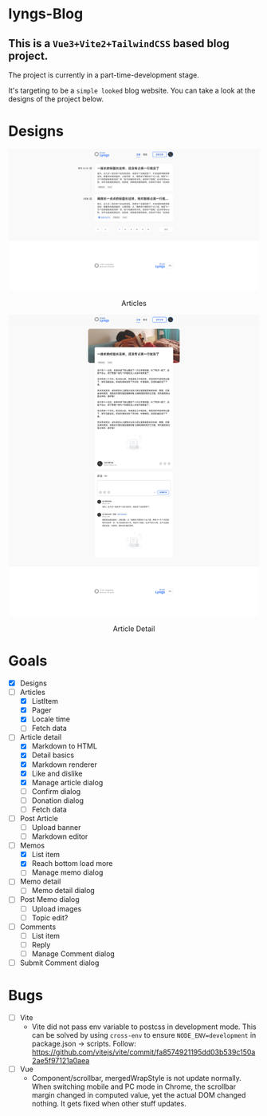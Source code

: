 
# lyngs-Blog

## This is a `Vue3+Vite2+TailwindCSS` based blog project.

The project is currently in a part-time-development stage.

It's targeting to be a `simple looked` blog website.
You can take a look at the designs of the project below.

# Designs
![articles](documentation/images/articles.png "Articles")
<p style="text-align: center;">Articles</p>

![article-detail](documentation/images/article-detail.png "Article Detail")
<p style="text-align: center;">Article Detail</p>

# Goals
- [x] Designs
- [ ] Articles
  - [x] ListItem
  - [x] Pager
  - [x] Locale time 
  - [ ] Fetch data
- [ ] Article detail
  - [x] Markdown to HTML
  - [x] Detail basics
  - [x] Markdown renderer
  - [x] Like and dislike
  - [x] Manage article dialog
  - [ ] Confirm dialog
  - [ ] Donation dialog
  - [ ] Fetch data
- [ ] Post Article
  - [ ] Upload banner
  - [ ] Markdown editor
- [ ] Memos
  - [x] List item
  - [x] Reach bottom load more
  - [ ] Manage memo dialog
- [ ] Memo detail
  - [ ] Memo detail dialog
- [ ] Post Memo dialog
  - [ ] Upload images
  - [ ] Topic edit?
- [ ] Comments
  - [ ] List item
  - [ ] Reply
  - [ ] Manage Comment dialog
- [ ] Submit Comment dialog

# Bugs

- [ ] Vite
  - Vite did not pass env variable to postcss in development mode.
    This can be solved by using `cross-env` to ensure `NODE_ENV=development` in package.json -> scripts.
    Follow: https://github.com/vitejs/vite/commit/fa8574921195dd03b539c150a2ae5f97121a0aea
- [ ] Vue  
  - Component/scrollbar, mergedWrapStyle is not update normally.
    When switching mobile and PC mode in Chrome, the scrollbar margin changed in computed value, yet the actual DOM changed nothing.
    It gets fixed when other stuff updates.
